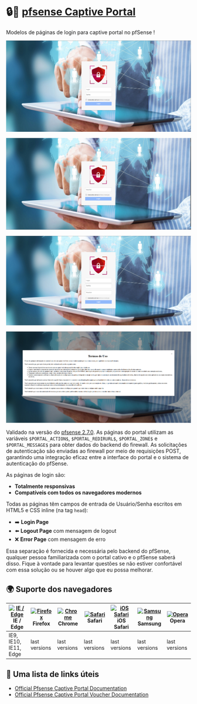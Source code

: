 # :lock::door: [pfsense Captive Portal](https://doc.pfsense.org/index.php/Captive_Portal)
Modelos de páginas de login para captive portal no pfSense !

<p align="center">
  <img src="https://github.com/AlanMartines/pfSense-Captive-Portal/blob/main/screens/auth-login-password.png" alt="screenshot image of desktop" width="720px" />
</p>
<p align="center">
  <img src="https://github.com/AlanMartines/pfSense-Captive-Portal/blob/main/screens/auth-voucher.png" alt="screenshot image of desktop" width="720px" />
</p>
<p align="center">
  <img src="https://github.com/AlanMartines/pfSense-Captive-Portal/blob/main/screens/auth-login-password-voucher.png" alt="screenshot image of desktop" width="720px" />
</p>
<p align="center">
  <img src="https://github.com/AlanMartines/pfSense-Captive-Portal/blob/main/screens/termodeuso.png" alt="screenshot image of desktop" width="720px" />
</p>

Validado na versão do [pfsense 2.7.0](https://www.pfsense.org/download/).
As páginas do portal utilizam as variáveis `$PORTAL_ACTION$`, `$PORTAL_REDIRURL$`, `$PORTAL_ZONE$` e `$PORTAL_MESSAGE$` para obter dados do backend do firewall. As solicitações de autenticação são enviadas ao firewall por meio de requisições POST, garantindo uma integração eficaz entre a interface do portal e o sistema de autenticação do pfSense.

As páginas de login são:
- **Totalmente responsivas**
- **Compatíveis com todos os navegadores modernos**

Todas as páginas têm campos de entrada de Usuário/Senha escritos em HTML5 e CSS inline (na tag `head`):

- :arrow_right: **Login Page**
- :arrow_left: **Logout Page** com mensagem de logout
- :x: **Error Page** com mensagem de erro

Essa separação é fornecida e necessária pelo backend do pfSense, qualquer pessoa familiarizada com o portal cativo e o pfSense saberá disso. Fique à vontade para levantar questões se não estiver confortável com essa solução ou se houver algo que eu possa melhorar.

## :earth_africa: Suporte dos navegadores

| [<img src="https://raw.githubusercontent.com/alrra/browser-logos/master/src/edge/edge_48x48.png" alt="IE / Edge" width="24px" height="24px" />](http://godban.github.io/browsers-support-badges/)<br>IE / Edge | [<img src="https://raw.githubusercontent.com/alrra/browser-logos/master/src/firefox/firefox_48x48.png" alt="Firefox" width="24px" height="24px" />](http://godban.github.io/browsers-support-badges/)<br>Firefox | [<img src="https://raw.githubusercontent.com/alrra/browser-logos/master/src/chrome/chrome_48x48.png" alt="Chrome" width="24px" height="24px" />](http://godban.github.io/browsers-support-badges/)<br>Chrome | [<img src="https://raw.githubusercontent.com/alrra/browser-logos/master/src/safari/safari_48x48.png" alt="Safari" width="24px" height="24px" />](http://godban.github.io/browsers-support-badges/)<br>Safari | [<img src="https://raw.githubusercontent.com/alrra/browser-logos/master/src/safari-ios/safari-ios_48x48.png" alt="iOS Safari" width="24px" height="24px" />](http://godban.github.io/browsers-support-badges/)<br>iOS Safari | [<img src="https://raw.githubusercontent.com/alrra/browser-logos/master/src/samsung-internet/samsung-internet_48x48.png" alt="Samsung" width="24px" height="24px" />](http://godban.github.io/browsers-support-badges/)<br>Samsung | [<img src="https://raw.githubusercontent.com/alrra/browser-logos/master/src/opera/opera_48x48.png" alt="Opera" width="24px" height="24px" />](http://godban.github.io/browsers-support-badges/)<br>Opera |
| --------- | --------- | --------- | --------- | --------- | --------- | --------- |
| IE9, IE10, IE11, Edge| last versions| last versions| last versions| last versions| last versions| last versions

## :link: Uma lista de links úteis

- [Official Pfsense Captive Portal Documentation](https://doc.pfsense.org/index.php/Captive_Portal)
- [Official Pfsense Captive Portal Voucher Documentation](https://doc.pfsense.org/index.php/Captive_Portal_Vouchers)
